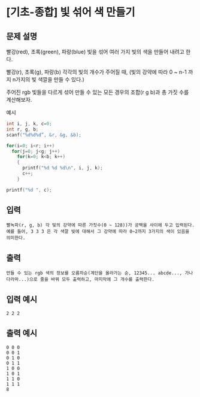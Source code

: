 # [기초-종합] 빛 섞어 색 만들기

## 문제 설명
빨강(red), 초록(green), 파랑(blue) 빛을 섞어
여러 가지 빛의 색을 만들어 내려고 한다.

빨강(r), 초록(g), 파랑(b) 각각의 빛의 개수가 주어질 때,
(빛의 강약에 따라 0 ~ n-1 까지 n가지의 빛 색깔을 만들 수 있다.)

주어진 rgb 빛들을 다르게 섞어 만들 수 있는 모든 경우의 조합(r g b)과
총 가짓 수를 계산해보자.


예시
```c
int i, j, k, c=0;
int r, g, b;
scanf("%d%d%d”, &r, &g, &b);

for(i=0; i<r; i++)
  for(j=0; j<g; j++)
    for(k=0; k<b; k++)
    {
      printf("%d %d %d\n", i, j, k);
      c++;
    }

printf("%d ", c);
```

## 입력
	빨녹파(r, g, b) 각 빛의 강약에 따른 가짓수(0 ~ 128))가 공백을 사이에 두고 입력된다.
	예를 들어, 3 3 3 은 각 색깔 빛에 대해서 그 강약에 따라 0~2까지 3가지의 색이 있음을 의미한다.
## 출력
	만들 수 있는 rgb 색의 정보를 오름차순(계단을 올라가는 순, 12345... abcde..., 가나다라마...)으로 줄을 바꿔 모두 출력하고, 마지막에 그 개수를 출력한다.

## 입력 예시
	2 2 2
## 출력 예시
	0 0 0
	0 0 1
	0 1 0
	0 1 1
	1 0 0
	1 0 1
	1 1 0
	1 1 1
	8